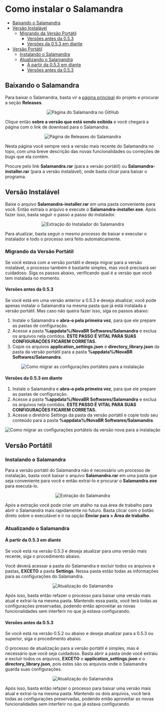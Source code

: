 # Como instalar o Salamandra

- [Baixando o Salamandra](#baixando-o-salamandra)
- [Versão Instalável](#versão-instalável)
  - [Migrando da Versão Portátil](#migrando-da-versão-portátil)
    - [Versões antes da 0.5.3](#versões-antes-da-053)
    - [Versões da 0.5.3 em diante](#versões-da-053-em-diante)
- [Versão Portátil](#versão-portatil)
  - [Instalando o Salamandra](#instalando-o-salamandra)
  - [Atualizando o Salamandra](#atualizando-o-salamandra)
    - [À partir da 0.5.3 em diante](#á-partir-da-053-em-diante)
    - [Versões antes da 0.5.3](#versões-antes-da-053)

## Baixando o Salamandra

Para baixar o Salamandra, basta vir a [página principal](https://github.com/ocarolino/SalamandraRadio) do projeto e procurar a seção **Releases**.

<p align="center">
<img src="Images/SalamandraGitHub.png" alt="Página do Salamandra no GitHub" />
</p>

Clique então **sobre a versão que está sendo exibida** e você chegará a página com o link de download para o Salamandra.

<p align="center">
<img src="Images/SalamandraReleases.png" alt="Página de Releases do Salamandra" />
</p>

Nesta página você sempre verá a versão mais recente do Salamandra no topo, com uma breve descrição das novas funcionalidades ou correções de bugs que ela contém. 

Procure pelo link **Salamandra.rar** (para a versão portátil) ou **Salamandra-installer.rar** (para a versão instalável), onde basta clicar para baixar o programa.

## Versão Instalável

Baixe o arquivo **Salamandra-installer.rar** em uma pasta conveniente para você. Então extraia o arquivo e execute o **Salamandra-installer.exe**. Após fazer isso, basta seguir o passo a passo do instalador. 

<p align="center">
<img src="Images/ExtractingSalamandraInstaller.webp" alt="Extração do Instalador do Salamandra" />
</p>

Para atualizar, basta seguir o mesmo processo de baixar e executar o instalador e todo o processo será feito automaticamente.

### Migrando da Versão Portátil

Se você estava com a versão portátil e deseja migrar para a versão instalável, o processo também é bastante simples, mas você precisará ser cuidadoso. Siga os passos abaixo, verificando qual é a versão que você tem instalada no momento.

#### Versões antes da 0.5.3

Se você está em uma versão anterior a 0.5.3 e deseja atualizar, você pode apenas instalar o Salamandra na mesma pasta que já está instalada a versão portátil. Mas caso não queira fazer isso, siga os passos abaixo:

1. Instale o Salamandra e **abra-o pela primeira vez**, para que ele prepare as pastas de configuração.
2. Acesse a pasta **%appdata%/NovaBR Softwares/Salamandra** e exclua os arquivos nela contidos. **ESTE PASSO É VITAL PARA SUAS CONFIGURAÇÕES FICAREM CORRETAS.**
3. Copie os arquivos **application_settings.json** e **directory_library.json** da pasta da versão portátil para a pasta **%appdata%/NovaBR Softwares/Salamandra**.

<p align="center">
<img src="Images/MigratingSalamandraSettings.webp" alt="Como migrar as configurações portáteis para a instalação" />
</p>

#### Versões da 0.5.3 em diante

1. Instale o Salamandra e **abra-o pela primeira vez**, para que ele prepare as pastas de configuração.
2. Acesse a pasta **%appdata%/NovaBR Softwares/Salamandra** e exclua os arquivos nela contidos. **ESTE PASSO É VITAL PARA SUAS CONFIGURAÇÕES FICAREM CORRETAS.**
3. Acesse o diretório Settings da pasta da versão portátil e copie todo seu conteúdo para a pasta **%appdata%/NovaBR Softwares/Salamandra**.

<p align="center">
<img src="Images/MigratingSalamandraFromSettingsFolder.webp" alt="Como migrar as configurações portáteis da versão nova para a instalação" />
</p>

## Versão Portátil

### Instalando o Salamandra

Para a versão portátil do Salamandra não é necessário um processo de instalação, basta você baixar o arquivo **Salamandra.rar** em uma pasta que seja conveniente para você e então extraí-lo e procurar o **Salamandra.exe** para executá-lo. 

<p align="center">
<img src="Images/ExtractingSalamandra.webp" alt="Extração do Salamandra" />
</p>

Após a extração você pode criar um atalho na sua área de trabalho para abrir o Salamandra mais rapidamente no futuro. Basta clicar com o botão direto sobre o executável e ir na opção **Enviar para > Área de trabalho**.

### Atualizando o Salamandra

#### À partir da 0.5.3 em diante

Se você está na versão 0.5.3 e deseja atualizar para uma versão mais recente, siga o procedimento abaixo.

Você deverá acessar a pasta do Salamandra e excluir todos os arquivos e pastas, **EXCETO** a pasta **Settings**. Nessa pasta estão todas as informações para as configurações do Salamandra.

<p align="center">
<img src="Images/UpdatingSalamandraSettingsFolder.webp" alt="Atualização do Salamandra" />
</p>

Após isso, basta então refazer o processo para baixar uma versão mais atual e extraí-la na mesma pasta. Mantendo essa pasta, você terá todas as configurações preservadas, podendo então aproveitar as novas funcionalidades sem interferir no que já estava configurando.

#### Versões antes da 0.5.3

Se você está na versão 0.5.2 ou abaixo e deseja atualizar para a 0.5.3 ou superior, siga o procedimento abaixo.

O processo de atualização para a versão portátil é simples, mas é necessário que você seja cuidadoso. Basta abrir a pasta onde você extraiu e excluir todos os arquivos, **EXCETO** o **application_settings.json** e o **directory_library.json**, pois estes são os arquivos onde o Salamandra guarda suas configurações.

<p align="center">
<img src="Images/UpdatingSalamandra.webp" alt="Atualização do Salamandra" />
</p>

Após isso, basta então refazer o processo para baixar uma versão mais atual e extraí-la na mesma pasta. Mantendo os dois arquivos, você terá todas as configurações preservadas, podendo então aproveitar as novas funcionalidades sem interferir no que já estava configurando.